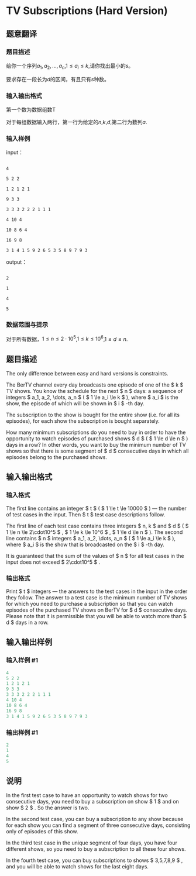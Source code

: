 # TV Subscriptions (Hard Version)

## 题意翻译

### 题目描述

给你一个序列$a_1, a_2, \dots, a_n$,$1 \le a_i \le k$,请你找出最小的$s$。

要求存在一段长为$d$的区间，有且只有$s$种数。

### 输入输出格式

第一个数为数据组数T

对于每组数据输入两行，第一行为给定的$n$,$k$,$d$,第二行为数列$a$.

### 输入样例

input：

```

4

5 2 2

1 2 1 2 1

9 3 3

3 3 3 2 2 2 1 1 1

4 10 4

10 8 6 4

16 9 8

3 1 4 1 5 9 2 6 5 3 5 8 9 7 9 3

```

output：

```

2

1

4

5

```

### 数据范围与提示

对于所有数据，$1 \le n \le 2\cdot10^5$,$1 \le k \le 10^6$,$1 \le d \le n$.

## 题目描述

The only difference between easy and hard versions is constraints.

The BerTV channel every day broadcasts one episode of one of the $ k $ TV shows. You know the schedule for the next $ n $ days: a sequence of integers $ a_1, a_2, \dots, a_n $ ( $ 1 \le a_i \le k $ ), where $ a_i $ is the show, the episode of which will be shown in $ i $ -th day.

The subscription to the show is bought for the entire show (i.e. for all its episodes), for each show the subscription is bought separately.

How many minimum subscriptions do you need to buy in order to have the opportunity to watch episodes of purchased shows $ d $ ( $ 1 \le d \le n $ ) days in a row? In other words, you want to buy the minimum number of TV shows so that there is some segment of $ d $ consecutive days in which all episodes belong to the purchased shows.

## 输入输出格式

### 输入格式

The first line contains an integer $ t $ ( $ 1 \le t \le 10000 $ ) — the number of test cases in the input. Then $ t $ test case descriptions follow.

The first line of each test case contains three integers $ n, k $ and $ d $ ( $ 1 \le n \le 2\cdot10^5 $ , $ 1 \le k \le 10^6 $ , $ 1 \le d \le n $ ). The second line contains $ n $ integers $ a_1, a_2, \dots, a_n $ ( $ 1 \le a_i \le k $ ), where $ a_i $ is the show that is broadcasted on the $ i $ -th day.

It is guaranteed that the sum of the values ​​of $ n $ for all test cases in the input does not exceed $ 2\cdot10^5 $ .

### 输出格式

Print $ t $ integers — the answers to the test cases in the input in the order they follow. The answer to a test case is the minimum number of TV shows for which you need to purchase a subscription so that you can watch episodes of the purchased TV shows on BerTV for $ d $ consecutive days. Please note that it is permissible that you will be able to watch more than $ d $ days in a row.

## 输入输出样例

### 输入样例 #1

```cpp
4
5 2 2
1 2 1 2 1
9 3 3
3 3 3 2 2 2 1 1 1
4 10 4
10 8 6 4
16 9 8
3 1 4 1 5 9 2 6 5 3 5 8 9 7 9 3

```
### 输出样例 #1

```cpp
2
1
4
5

```
## 说明

In the first test case to have an opportunity to watch shows for two consecutive days, you need to buy a subscription on show $ 1 $ and on show $ 2 $ . So the answer is two.

In the second test case, you can buy a subscription to any show because for each show you can find a segment of three consecutive days, consisting only of episodes of this show.

In the third test case in the unique segment of four days, you have four different shows, so you need to buy a subscription to all these four shows.

In the fourth test case, you can buy subscriptions to shows $ 3,5,7,8,9 $ , and you will be able to watch shows for the last eight days.

